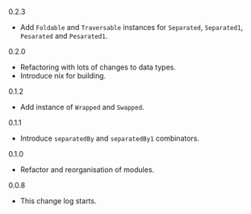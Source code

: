 0.2.3

* Add `Foldable` and `Traversable` instances for `Separated`, `Separated1`, `Pesarated` and `Pesarated1`.

0.2.0

* Refactoring with lots of changes to data types.
* Introduce nix for building.

0.1.2

* Add instance of `Wrapped` and `Swapped`.

0.1.1

* Introduce `separatedBy` and `separatedBy1` combinators.

0.1.0

* Refactor and reorganisation of modules.

0.0.8

* This change log starts.

